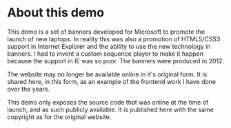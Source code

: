 # About this demo

This demo is a set of banners developed for Microsoft to promote the launch of new laptops. In reality this was also a promotion of HTML5/CSS3 support in Internet Explorer and the ability to use the new technology in banners. I had to invent a custom sequence player to make it happen because the support in IE was so poor.
The banners were produced in 2012.

The website may no longer be available online in it's original form. It is shared here, in this form, as an example of the frontend work I have done over the years.

This demo only exposes the source code that was online at the time of launch, and as such publicly available. 
It is published here with the same copyright as for the original website.